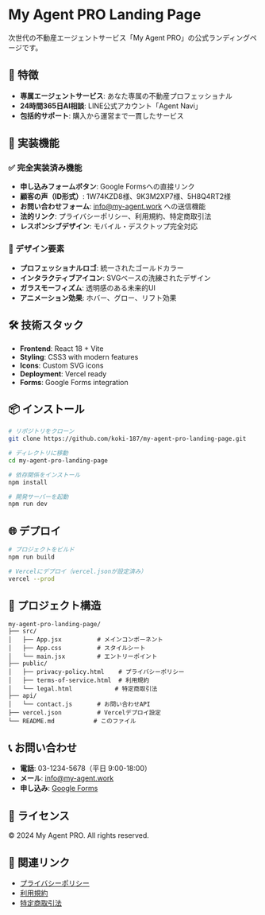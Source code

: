 # My Agent PRO Landing Page

次世代の不動産エージェントサービス「My Agent PRO」の公式ランディングページです。

## 🌟 特徴

- **専属エージェントサービス**: あなた専属の不動産プロフェッショナル
- **24時間365日AI相談**: LINE公式アカウント「Agent Navi」
- **包括的サポート**: 購入から運営まで一貫したサービス

## 🚀 実装機能

### ✅ 完全実装済み機能
- **申し込みフォームボタン**: Google Formsへの直接リンク
- **顧客の声（ID形式）**: 1W74KZD8様、9K3M2XP7様、5H8Q4RT2様
- **お問い合わせフォーム**: info@my-agent.work への送信機能
- **法的リンク**: プライバシーポリシー、利用規約、特定商取引法
- **レスポンシブデザイン**: モバイル・デスクトップ完全対応

### 🎨 デザイン要素
- **プロフェッショナルロゴ**: 統一されたゴールドカラー
- **インタラクティブアイコン**: SVGベースの洗練されたデザイン
- **ガラスモーフィズム**: 透明感のある未来的UI
- **アニメーション効果**: ホバー、グロー、リフト効果

## 🛠️ 技術スタック

- **Frontend**: React 18 + Vite
- **Styling**: CSS3 with modern features
- **Icons**: Custom SVG icons
- **Deployment**: Vercel ready
- **Forms**: Google Forms integration

## 📦 インストール

```bash
# リポジトリをクローン
git clone https://github.com/koki-187/my-agent-pro-landing-page.git

# ディレクトリに移動
cd my-agent-pro-landing-page

# 依存関係をインストール
npm install

# 開発サーバーを起動
npm run dev
```

## 🌐 デプロイ

```bash
# プロジェクトをビルド
npm run build

# Vercelにデプロイ（vercel.jsonが設定済み）
vercel --prod
```

## 📁 プロジェクト構造

```
my-agent-pro-landing-page/
├── src/
│   ├── App.jsx          # メインコンポーネント
│   ├── App.css          # スタイルシート
│   └── main.jsx         # エントリーポイント
├── public/
│   ├── privacy-policy.html    # プライバシーポリシー
│   ├── terms-of-service.html  # 利用規約
│   └── legal.html            # 特定商取引法
├── api/
│   └── contact.js       # お問い合わせAPI
├── vercel.json          # Vercelデプロイ設定
└── README.md           # このファイル
```

## 📞 お問い合わせ

- **電話**: 03-1234-5678（平日 9:00-18:00）
- **メール**: info@my-agent.work
- **申し込み**: [Google Forms](https://docs.google.com/forms/d/e/1FAIpQLSep8J08e1lQLqB5iymmmy25XRyxvRMfXS5x2iBb8RYYOMRmlA/viewform)

## 📄 ライセンス

© 2024 My Agent PRO. All rights reserved.

## 🔗 関連リンク

- [プライバシーポリシー](./public/privacy-policy.html)
- [利用規約](./public/terms-of-service.html)
- [特定商取引法](./public/legal.html)

